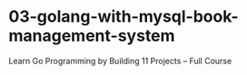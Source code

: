# 03-golang-with-mysql-book-management-system
Learn Go Programming by Building 11 Projects – Full Course
